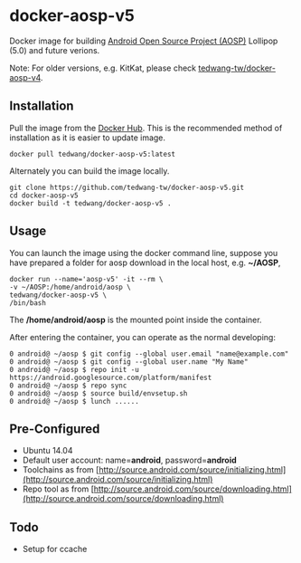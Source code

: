 docker-aosp-v5
==============

Docker image for building [Android Open Source Project (AOSP)](https://android.googlesource.com/ "Android Open Source Project (AOSP)") Lollipop (5.0) and future verions.

Note: For older versions, e.g. KitKat, please check [tedwang-tw/docker-aosp-v4](https://github.com/tedwang-tw/docker-aosp-v4 "tedwang-tw/docker-aosp-v4").

## Installation ##
Pull the image from the [Docker Hub](https://registry.hub.docker.com/u/tedwang/docker-aosp-v5/ "Docker Hub"). This is the recommended method of installation as it is easier to update image.


    docker pull tedwang/docker-aosp-v5:latest

Alternately you can build the image locally.

    git clone https://github.com/tedwang-tw/docker-aosp-v5.git
    cd docker-aosp-v5
    docker build -t tedwang/docker-aosp-v5 .
    
## Usage ##
You can launch the image using the docker command line, suppose you have prepared a folder for aosp download in the local host, e.g. **~/AOSP**,

    docker run --name='aosp-v5' -it --rm \
    -v ~/AOSP:/home/android/aosp \
    tedwang/docker-aosp-v5 \
    /bin/bash

The **/home/android/aosp** is the mounted point inside the container.

After entering the container, you can operate as the normal developing:

    0 android@ ~/aosp $ git config --global user.email "name@example.com"
    0 android@ ~/aosp $ git config --global user.name "My Name"
    0 android@ ~/aosp $ repo init -u https://android.googlesource.com/platform/manifest
    0 android@ ~/aosp $ repo sync
    0 android@ ~/aosp $ source build/envsetup.sh
    0 android@ ~/aosp $ lunch ......


## Pre-Configured ##
- Ubuntu 14.04
- Default user account: name=**android**, password=**android**
- Toolchains as from [http://source.android.com/source/initializing.html](http://source.android.com/source/initializing.html)
- Repo tool as from [http://source.android.com/source/downloading.html](http://source.android.com/source/downloading.html)
 
 
## Todo ##
- Setup for ccache

